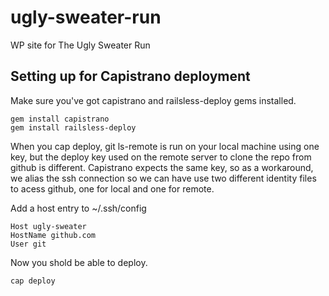ugly-sweater-run
================

WP site for The Ugly Sweater Run

Setting up for Capistrano deployment
------------------------------------

Make sure you've got capistrano and railsless-deploy gems installed.

    gem install capistrano
    gem install railsless-deploy

When you cap deploy, git ls-remote is run on your local machine using one key, but the deploy key used on the remote server to clone the repo from github is different.
Capistrano expects the same key, so as a workaround, we alias the ssh connection so we can have use two different identity files to acess github, one for local and one for remote.

Add a host entry to ~/.ssh/config

    Host ugly-sweater
    HostName github.com
    User git

Now you shold be able to deploy.

    cap deploy
